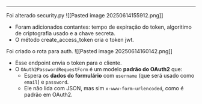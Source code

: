 
---

Foi alterado security.py
![[Pasted image 20250614155912.png]]
- Foram adicionados contantes: tempo de expiração do token, algoritimo de criptografia usado e a chave secreta.
- O método create_access_token cria o token jwt.

Foi criado o rota para auth.
![[Pasted image 20250614160142.png]]
- Esse endpoint envia o token para o cliente.
- O `OAuth2PasswordRequestForm` é um modelo **padrão do OAuth2** que:
    - Espera os **dados do formulário** com `username` (que será usado como `email`) e `password`.
    - Ele não lida com JSON, mas sim `x-www-form-urlencoded`, como é padrão em OAuth2.